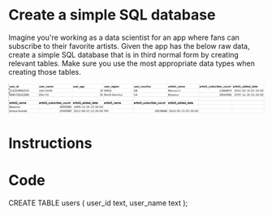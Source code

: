 # Create a simple SQL database

Imagine you're working as a data scientist for an app where fans can subscribe to their favorite artists. Given the app has the below raw data,
create a simple SQL database that is in third normal form by creating relevant tables. Make sure you use the most
appropriate data types when creating those tables.

![Image of Yaktocat](database_exercise_example.jpg)

# Instructions


# Code
CREATE TABLE users (
 user_id text,
 user_name text
);
